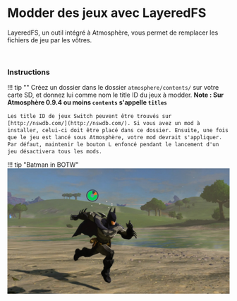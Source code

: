 # Modder des jeux avec LayeredFS

LayeredFS, un outil intégré à Atmosphère, vous permet de remplacer les fichiers de jeu par les vôtres.

&nbsp;

### Instructions

!!! tip ""
    Créez un dossier dans le dossier `atmosphere/contents/` sur votre carte SD, et donnez lui comme nom le title ID du jeux à modder. **Note : Sur Atmosphère 0.9.4 ou moins `contents` s'appelle `titles`**

    Les title ID de jeux Switch peuvent être trouvés sur [http://nswdb.com/](http://nswdb.com/). Si vous avez un mod à installer, celui-ci doit être placé dans ce dossier. Ensuite, une fois que le jeu est lancé sous Atmosphère, votre mod devrait s'appliquer. Par défaut, maintenir le bouton L enfoncé pendant le lancement d'un jeu désactivera tous les mods.
    
!!! tip "Batman in BOTW"
	![ExampleGameMod](../extras/img/game_modding.jpg)
